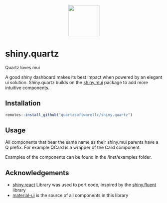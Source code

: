 <div style="display: flex; justify-content: center;"><img href="https://quartzsoftware.com" src="https://quartzsoftware-assets.s3.amazonaws.com/logo.svg" height="100"/></div>

# shiny.quartz

Quartz loves mui

A good shiny dashboard makes its best impact when powered by an elegant ui solution. Shiny.quartz builds on the [shiny.mui](https://quartzsoftwarellc.github.io/shiny.mui/) package to add more intuitive components.
## Installation 

```R
remotes::install_github("quartzsoftwarellc/shiny.quartz")
```

## Usage

All components that bear the same name as their shiny.mui parents have a Q prefix. For example QCard is a wrapper of the Card component.

Examples of the components can be found in the /inst/examples folder.


## Acknowledgements

- [shiny.react](https://github.com/Appsilon/shiny.react) Library was used to port code, inspired by the [shiny.fluent](https://github.com/Appsilon/shiny.react) library
- [material-ui](https://mui.com) is the source of all components in this library